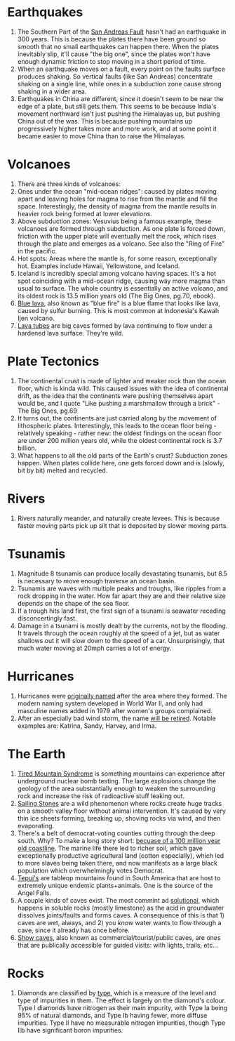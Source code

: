 # Earthquakes
1. The Southern Part of the [San Andreas Fault](https://en.wikipedia.org/wiki/San_Andreas_Fault#The_next_%22Big_One%22) hasn't had an earthquake in 300 years.
This is because the plates there have been ground so smooth that no small earthquakes can happen there. When the plates inevitably slip, it'll cause "the big one",
since the plates won't have enough dynamic friction to stop moving in a short period of time.
1. When an earthquake moves on a fault, every point on the faults surface produces shaking. So vertical faults (like San Andreas) concentrate shaking on a single line, while ones in a subduction zone cause strong shaking in a wider area.
1. Earthquakes in China are different, since it doesn't seem to be near the edge of a plate, but still gets them. This seems to be because India's movement northward isn't just pushing the Himalayas up, but pushing China out of the was. This is because pushing mountains up progressively higher takes more and more work, and at some point it became easier to move China than to raise the Himalayas.

# Volcanoes
1. There are three kinds of volcanoes:
  1. Ones under the ocean "mid-ocean ridges": caused by plates moving apart and leaving holes for magma to rise from the mantle and fill the space. Interestingly, the density of magma from the mantle results in heavier rock being formed at lower elevations.
  1. Above subduction zones: Vesuvius being a famous example, these volcanoes are formed through subduction. As one plate is forced down, friction with the upper plate will eventually melt the rock, which rises through the plate and emerges as a volcano. See also the "Ring of Fire" in the pacific.
  1. Hot spots: Areas where the mantle is, for some reason, exceptionally hot. Examples include Hawaii, Yellowstone, and Iceland.
1. Iceland is incredibly special among volcano having spaces. It's a hot spot coinciding with a mid-ocean ridge, causing way more magma than usual to surface. The whole country is essentially an active volcano, and its oldest rock is 13.5 million years old (The Big Ones, pg.70, ebook).
1. [Blue lava](https://en.wikipedia.org/wiki/Blue_lava), also known as "blue fire" is a blue flame that looks like lava, caused by sulfur burning. This is most common at Indonesia's Kawah Ijen volcano.
1. [Lava tubes](https://en.wikipedia.org/wiki/Lava_tube) are big caves formed by lava continuing to flow under a hardened lava surface. They're wild.

# Plate Tectonics
1. The continental crust is made of lighter and weaker rock than the ocean floor, which is kinda wild. This caused issues with the idea of continental drift, as the idea that the continents were pushing themselves apart would be, and I quote "Like pushing a marshmallow through a brick" - The Big Ones, pg.69
1. It turns out, the continents are just carried along by the movement of lithospheric plates. Interestingly, this leads to the ocean floor being - relatively speaking - rather new: the oldest findings on the ocean floor are under 200 million years old, while the oldest continental rock is 3.7 billion.
1. What happens to all the old parts of the Earth's crust? Subduction zones happen. When plates collide here, one gets forced down and is (slowly, bit by bit) melted and recycled.

# Rivers
1. Rivers naturally meander, and naturally create levees. This is because faster moving parts pick up silt that is deposited by slower moving parts.

# Tsunamis
1. Magnitude 8 tsunamis can produce locally devastating tsunamis, but 8.5 is necessary to move enough traverse an ocean basin.
1. Tsunamis are waves with multiple peaks and troughs, like ripples from a rock dropping in the water. How far apart they are and their relative size depends on the shape of the sea floor.
1. If a trough hits land first, the first sign of a tsunami is seawater receding disconcertingly fast.
1. Damage in a tsunami is mostly dealt by the currents, not by the flooding. It travels through the ocean roughly at the speed of a jet, but as water shallows out it will slow down to the speed of a car. Unsurprisingly, that much water moving at 20mph carries a lot of energy.

# Hurricanes
1. Hurricanes were [originally named](https://www.britannica.com/story/how-are-hurricanes-and-typhoons-named) after the area where they formed. The modern naming system developed in World War II, and only had masculine names added in 1979 after women's groups complained.
1. After an especially bad wind storm, the name [will be retired](https://www.britannica.com/story/how-are-hurricanes-and-typhoons-named). Notable examples are: Katrina, Sandy, Harvey, and Irma.

# The Earth
1. [Tired Mountain Syndrome](https://en.wikipedia.org/wiki/Tired_mountain_syndrome) is something mountains can experience after underground nuclear bomb testing. The large explosions change the geology of the area substantially enough to weaken the surrounding rock and increase the risk of radioactive stuff leaking out.
1. [Sailing Stones](https://en.wikipedia.org/wiki/Sailing_stones) are a wild phenomenon where rocks create huge tracks on a smooth valley floor without animal intervention. It's caused by very thin ice sheets forming, breaking up, shoving rocks via wind, and then evaporating.
1. There's a belt of democrat-voting counties cutting through the deep south. Why? To make a long story short: [becuase of a 100 million year old coastline](https://www.deepseanews.com/2012/06/how-presidential-elections-are-impacted-by-a-100-million-year-old-coastline/). The marine life there led to richer soil, which gave exceptionally productive agricultural land (cotton especially), which led to more slaves being taken there, and now manifests as a large black population which overwhelmingly votes Democrat. 
1. [Tepui's](https://en.wikipedia.org/wiki/Tepui) are tableop mountains found in South America that are host to extremely unique endemic plants+animals. One is the source of the Angel Falls.
1. A couple kinds of caves exist. The most commint ad [solutional](https://en.wikipedia.org/wiki/Cave), which happens in soluble rocks (mostly limestone) as the acid in groundwater dissolves joints/faults and forms caves. A consequence of this is that 1) caves are wet, always, and 2) you *know* water wants to flow through a cave, since it already has once before.
1. [Show caves](https://en.wikipedia.org/wiki/Show_cave), also known as commercial/tourist/public caves, are ones that are publically accessible for guided visits: with lights, trails, etc...

# Rocks
1. Diamonds are classified by [type](https://en.wikipedia.org/wiki/Diamond_type), which is a measure of the level and type of impurities in them. The effect is largely on the diamond's colour. Type I diamonds have nitrogen as their main impurity, with Type Ia being 95% of natural diamonds, and Type Ib having fewer, more diffuse impurities. Type II have no measurable nitrogen impurities, though Type IIb have significant boron impurities.
